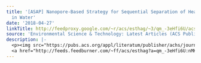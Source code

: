 ```yaml
---
title: '[ASAP] Nanopore-Based Strategy for Sequential Separation of Heavy-Metal Ions
  in Water'
date: '2018-04-27'
linkTitle: http://feedproxy.google.com/~r/acs/esthag/~3/qm_-3eHfi6U/acs.est.7b06706
source: 'Environmental Science & Technology: Latest Articles (ACS Publications)'
description: |-
  <p><img src="https://pubs.acs.org/appl/literatum/publisher/achs/journals/content/esthag/0/esthag.ahead-of-print/acs.est.7b06706/20180427/images/medium/es-2017-06706k_0009.gif" alt="TOC Graphic"/></p><div><cite>Environmental Science & Technology</cite></div><div>DOI: 10.1021/acs.est.7b06706</div><div class="feedflare">
  <a href="http://feeds.feedburner.com/~ff/acs/esthag?a=qm_-3eHfi6U:nMK9eVyRqRQ:yIl2AUoC8zA"><img src="http://feeds.feedburner.com/~ff/acs/esthag?d=yIl2AUoC8zA" border="0"></img></a>
---
```

